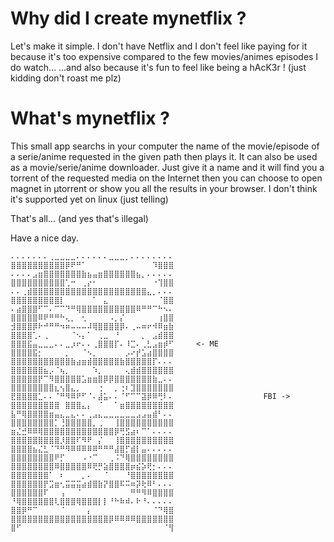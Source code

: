 # Why did I create mynetflix ?

Let's make it simple. I don't have Netflix and I don't feel like paying for it because
it's too expensive compared to the few movies/animes episodes I do watch...
...and also because it's fun to feel like being a hAcK3r ! (just kidding don't roast me plz)

# What's mynetflix ?

This small app searchs in your computer the name of the movie/episode of a serie/anime requested in the given path then plays it.
It can also be used as a movie/serie/anime downloader. 
Just give it a name and it will find you a torrent of the requested media on the Internet then you can choose to open magnet
in µtorrent or show you all the results in your browser.
I don't think it's supported yet on linux (just telling)

That's all... (and yes that's illegal)

Have a nice day.

```
⠄⠄⠄⠄⠄⠄⠄⢀⣀⣀⣀⣀⠄⠄⠄⠄⠄⠄⣀⣀⣀⡀⠄⠄⠄⠄⠄⠄⠄⠄                                    ⣿⣿⣿⣿⣿⣿⣿⣿⣿⣿⡿⠟⠛⠁⠀⠀⠀⠀⠀⠀⠀⠀⠀⠀⠀⠀⠹⣿⣿⣿         
⠄⠄⠄⠄⣠⣶⣿⣿⣿⣿⣿⣿⣿⣷⣦⣤⣶⣿⣿⣿⣿⣿⣿⣦⡀⠄⠄⠄⠄⠄                                    ⣿⣿⣿⣿⣿⣿⣿⣿⣿⣿⢁⠒⠀⢀⡔⠂⠀⠀⠀⠀⠀⠀⠀⠀⠀⠀⠐⢹⣿⣿
⠄⠄⢀⣾⣿⣿⣿⣿⣿⣿⣿⣿⣿⣿⣿⣿⣿⣿⣿⣿⣿⣿⣿⣿⣿⣄⡀⠄⠄⠄                                    ⣿⣿⣿⣿⣿⣿⣿⣿⣿⡇⠀⠀⠀⠀⠀⠁⠀⣄⠀⠀⠀⠀⠀⠀⠀⠀⠀⠈⣿⣿
⠄⣴⣿⣿⣿⠋⠉⠄⠉⠉⠙⠛⢿⣿⣿⣿⣿⣿⣿⣿⣿⣿⣿⠿⠛⠛⠉⠓⠢⠄                                    ⣿⣿⣿⣿⣿⠿⠟⠛⠛⠓⢄⡀⠀⢂⠀⠀⠀⠀⠠⡀⡌⠀⠀⠀⠀⠀⠀⢰⣿⣿
⣺⣿⣿⣿⡿⠗⠚⠛⠛⠲⠶⠤⠤⠤⠼⢿⣿⣿⣿⣿⡿⠄⢀⠤⠶⠖⠺⠿⣶⣷                                    ⣿⣿⣿⣿⢁⠄⢀⠀⠀⠀⠀⠈⠢⡄⠁⠀⢀⣀⠀⠘⠀⠀⠀⠀⡀⠀⣠⣾⣿⣿
⣿⣿⣿⣯⣤⣀⣀⣀⠄⠄⣀⡰⠖⠄⠄⢀⣿⣿⣿⡏⠄⠸⣉⠄⢀⣃⣠⣶⡾⠋     <- ME                          ⣿⣿⣿⣿⣯⡂⠀⠀⠀⠀⡀⠀⠀⠈⠢⡀⠀⠀⠀⠀⠀⡠⠔⡞⣡⣴⣿⣿⣿⣿
⣿⣿⣿⣿⣿⣿⣿⣿⣿⣿⣿⣷⣴⣶⣾⣿⣿⣿⣿⣿⣷⣿⣿⣿⣿⣿⡏⠄⠄⠄                                    ⣿⣿⣿⣿⣿⣿⣦⡠⠈⢦⡀⠀⠀⠀⠀⠱⡀⠀⠀⠀⠀⢄⣾⣾⣿⣿⣿⣿⣿⣿
⣿⣿⣿⣿⣿⡟⠉⠻⣿⣿⣿⣿⣿⣡⣶⣶⣿⡿⡿⣿⣿⣿⣿⣿⣿⣿⣷⣀⠄⠄                                    ⣿⣿⣿⣿⣿⣿⣿⣿⣆⢢⣿⣄⡀⠀⠀⠀⢐⠀⠀⡀⢐⠆⣹⣿⣿⣿⣿⣿⣿⣿
⣟⣿⣿⣿⣿⣁⠄⠄⠈⠛⠻⠿⠟⠋⠈⠄⣼⣥⠄⠄⠈⠋⠉⠉⣽⡿⠿⢛⠇⠄                    FBI ->          ⣿⣿⣿⣿⣿⣿⣿⣿⣿⠀⣿⣿⣿⣄⡄⠀⠈⠀⠀⠁⣶⣿⣿⣿⣿⣿⣿⣿⣿⣿
⣧⠛⢿⣿⣿⣿⣿⣶⣤⣄⣀⣄⠄⠄⢀⣠⣄⣀⣀⣀⣀⣀⣀⣠⣠⣤⣾⠃⠄⠄                                    ⣿⣿⣿⣿⣿⣿⣿⣿⡁⢘⣿⣿⣿⣿⣿⡀⢀⠀⠀⢸⣿⣿⣿⣿⣿⣿⣿⣿⣿⣿
⣶⣌⣚⠿⠿⢿⣿⣿⣿⣿⣿⣿⣿⣿⣿⣿⣿⣿⣿⡿⢛⣫⣴⠆⠉⠁⠄⠄⠄⠄                                    ⣿⣿⣿⣿⣿⣿⣿⣿⣿⡸⣿⣿⠏⠻⠟⠀⡌⠀⠀⢸⣿⣿⣿⣿⣿⣿⣿⣿⣿⣿
⣿⣿⣿⣿⣦⣌⣃⠈⠙⠛⠻⠿⠿⠿⠿⠿⠛⠛⠛⣼⣿⡋⣾⡇⣤⠄⠄⠄⠄⠄                                    ⣿⣿⣿⣿⣿⣿⣿⣿⠟⡋⠀⠀⠀⠠⠐⠉⠀⠀⢀⠨⠙⢿⣿⣿⣿⣿⣿⣿⣿⣿
⣿⣿⣿⣿⣿⣿⣿⣿⠿⣿⣿⣿⣿⣿⠿⢟⡛⣵⣿⣿⣿⣿⡶⣮⡵⢟⡂⠄⠄⠄                                    ⣿⣿⣿⣿⣿⣿⣿⠁⠀⠆⠀⠀⠀⡀⠄⠀⠀⠈⠀⠀⠀⠘⣿⣿⣿⣿⣿⣿⣿⣿
⣿⣿⣿⣿⣿⣿⡟⣩⣶⢂⣭⣭⣭⣴⣾⣿⣷⡝⣿⣿⠯⠭⠶⡽⢗⠿⠃⠄⠄⠄                                    ⣿⣿⣿⣿⣿⣿⠏⠀⠀⢠⠀⠀⠈⠀⠀⠀⠀⠀⠀⠀⠀⠀⠛⠛⠻⠿⣿⣿⣿⣿
⠘⢿⣿⣿⣿⣿⣿⣿⢇⣿⣿⣿⢿⣿⣿⣿⡇⡇⠘⠓⠷⠾⠄⠗⠘⠄⠄⠄⠄⠄                                    ⣿⣿⡿⠛⠉⠀⠀⠀⠀⠈⠀⠀⠀⠀⡄⠀⠀⠀⠀⠀⠀⠀⠀⠀⠀⠀⠈⠙⢿⣿                       
⣿⣿⣿⣿⣿⣿⣿⣿⣿⣿⣿⣿⣿⣿⣿⣿⣿⣿⡿⠿⠿⠿⠿⣿⣿⣿⣿⣿⣿⣿                                    ⣿⠋⠀⠀⠀⠀⠀⠀⠀⠀⠀⠀⠀⠀⠀⠀⠀⠀⠀⠀⠀⠀⠀⠀⠀⠀⠀⠀⠈⢻
                                                                      
```
